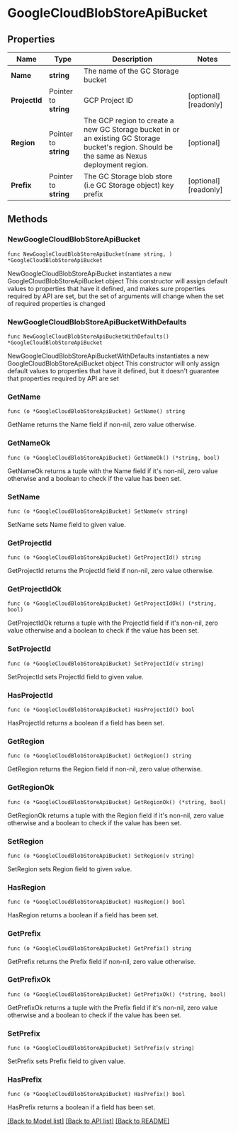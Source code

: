 # GoogleCloudBlobStoreApiBucket

## Properties

Name | Type | Description | Notes
------------ | ------------- | ------------- | -------------
**Name** | **string** | The name of the GC Storage bucket | 
**ProjectId** | Pointer to **string** | GCP Project ID | [optional] [readonly] 
**Region** | Pointer to **string** | The GCP region to create a new GC Storage bucket in or an existing GC Storage bucket&#39;s region. Should be the same as Nexus deployment region. | [optional] 
**Prefix** | Pointer to **string** | The GC Storage blob store (i.e GC Storage object) key prefix | [optional] [readonly] 

## Methods

### NewGoogleCloudBlobStoreApiBucket

`func NewGoogleCloudBlobStoreApiBucket(name string, ) *GoogleCloudBlobStoreApiBucket`

NewGoogleCloudBlobStoreApiBucket instantiates a new GoogleCloudBlobStoreApiBucket object
This constructor will assign default values to properties that have it defined,
and makes sure properties required by API are set, but the set of arguments
will change when the set of required properties is changed

### NewGoogleCloudBlobStoreApiBucketWithDefaults

`func NewGoogleCloudBlobStoreApiBucketWithDefaults() *GoogleCloudBlobStoreApiBucket`

NewGoogleCloudBlobStoreApiBucketWithDefaults instantiates a new GoogleCloudBlobStoreApiBucket object
This constructor will only assign default values to properties that have it defined,
but it doesn't guarantee that properties required by API are set

### GetName

`func (o *GoogleCloudBlobStoreApiBucket) GetName() string`

GetName returns the Name field if non-nil, zero value otherwise.

### GetNameOk

`func (o *GoogleCloudBlobStoreApiBucket) GetNameOk() (*string, bool)`

GetNameOk returns a tuple with the Name field if it's non-nil, zero value otherwise
and a boolean to check if the value has been set.

### SetName

`func (o *GoogleCloudBlobStoreApiBucket) SetName(v string)`

SetName sets Name field to given value.


### GetProjectId

`func (o *GoogleCloudBlobStoreApiBucket) GetProjectId() string`

GetProjectId returns the ProjectId field if non-nil, zero value otherwise.

### GetProjectIdOk

`func (o *GoogleCloudBlobStoreApiBucket) GetProjectIdOk() (*string, bool)`

GetProjectIdOk returns a tuple with the ProjectId field if it's non-nil, zero value otherwise
and a boolean to check if the value has been set.

### SetProjectId

`func (o *GoogleCloudBlobStoreApiBucket) SetProjectId(v string)`

SetProjectId sets ProjectId field to given value.

### HasProjectId

`func (o *GoogleCloudBlobStoreApiBucket) HasProjectId() bool`

HasProjectId returns a boolean if a field has been set.

### GetRegion

`func (o *GoogleCloudBlobStoreApiBucket) GetRegion() string`

GetRegion returns the Region field if non-nil, zero value otherwise.

### GetRegionOk

`func (o *GoogleCloudBlobStoreApiBucket) GetRegionOk() (*string, bool)`

GetRegionOk returns a tuple with the Region field if it's non-nil, zero value otherwise
and a boolean to check if the value has been set.

### SetRegion

`func (o *GoogleCloudBlobStoreApiBucket) SetRegion(v string)`

SetRegion sets Region field to given value.

### HasRegion

`func (o *GoogleCloudBlobStoreApiBucket) HasRegion() bool`

HasRegion returns a boolean if a field has been set.

### GetPrefix

`func (o *GoogleCloudBlobStoreApiBucket) GetPrefix() string`

GetPrefix returns the Prefix field if non-nil, zero value otherwise.

### GetPrefixOk

`func (o *GoogleCloudBlobStoreApiBucket) GetPrefixOk() (*string, bool)`

GetPrefixOk returns a tuple with the Prefix field if it's non-nil, zero value otherwise
and a boolean to check if the value has been set.

### SetPrefix

`func (o *GoogleCloudBlobStoreApiBucket) SetPrefix(v string)`

SetPrefix sets Prefix field to given value.

### HasPrefix

`func (o *GoogleCloudBlobStoreApiBucket) HasPrefix() bool`

HasPrefix returns a boolean if a field has been set.


[[Back to Model list]](../README.md#documentation-for-models) [[Back to API list]](../README.md#documentation-for-api-endpoints) [[Back to README]](../README.md)


